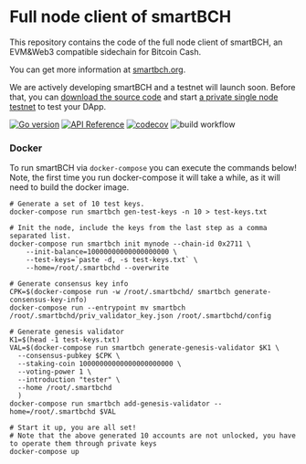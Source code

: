 # Full node client of smartBCH

This repository contains the code of the full node client of smartBCH, an EVM&amp;Web3 compatible sidechain for Bitcoin Cash.

You can get more information at [smartbch.org](https://smartbch.org).

We are actively developing smartBCH and a testnet will launch soon. Before that, you can [download the source code](https://github.com/smartbch/smartbch/releases/tag/v0.1.0) and start [a private single node testnet](https://docs.smartbch.org/smartbch/developers-guide/runsinglenode) to test your DApp.

[![Go version](https://img.shields.io/badge/go-1.16-blue.svg)](https://golang.org/)
[![API Reference](https://camo.githubusercontent.com/915b7be44ada53c290eb157634330494ebe3e30a/68747470733a2f2f676f646f632e6f72672f6769746875622e636f6d2f676f6c616e672f6764646f3f7374617475732e737667)](https://pkg.go.dev/github.com/smartbch/smartbch)
[![codecov](https://codecov.io/gh/smartbch/smartbch/branch/cover/graph/badge.svg)](https://codecov.io/gh/smartbch/smartbch)
![build workflow](https://github.com/smartbch/smartbch/actions/workflows/main.yml/badge.svg)

### Docker

To run smartBCH via `docker-compose` you can execute the commands below! Note, the first time you run docker-compose it will take a while, as it will need to build the docker image.

```
# Generate a set of 10 test keys.
docker-compose run smartbch gen-test-keys -n 10 > test-keys.txt

# Init the node, include the keys from the last step as a comma separated list.
docker-compose run smartbch init mynode --chain-id 0x2711 \
    --init-balance=10000000000000000000 \
    --test-keys=`paste -d, -s test-keys.txt` \
    --home=/root/.smartbchd --overwrite

# Generate consensus key info
CPK=$(docker-compose run -w /root/.smartbchd/ smartbch generate-consensus-key-info)
docker-compose run --entrypoint mv smartbch /root/.smartbchd/priv_validator_key.json /root/.smartbchd/config

# Generate genesis validator
K1=$(head -1 test-keys.txt)
VAL=$(docker-compose run smartbch generate-genesis-validator $K1 \
  --consensus-pubkey $CPK \
  --staking-coin 10000000000000000000000 \
  --voting-power 1 \
  --introduction "tester" \
  --home /root/.smartbchd
  )
docker-compose run smartbch add-genesis-validator --home=/root/.smartbchd $VAL

# Start it up, you are all set!
# Note that the above generated 10 accounts are not unlocked, you have to operate them through private keys
docker-compose up
```
